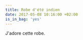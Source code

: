```yaml
---
title: Robe d'été indien
date: 2017-05-08 10:16:00 +02:00
is_in_bag: 'yes'
---
```


J'adore cette robe.